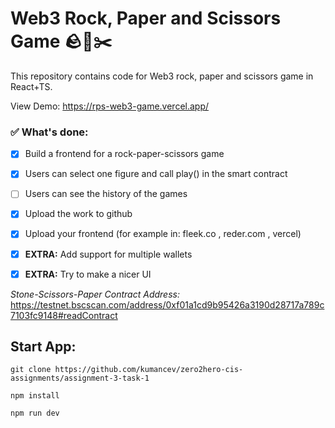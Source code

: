 # Web3 Rock, Paper and Scissors Game 🪨🧻✂️

This repository contains code for Web3 rock, paper and scissors game in React+TS.

View Demo: https://rps-web3-game.vercel.app/


### ✅ What's done:
- [x] Build a frontend for a rock-paper-scissors game 
- [x] Users can select one figure and call play() in the smart contract
- [ ] Users can see the history of the games
- [x] Upload the work to github
- [x] Upload your frontend (for example in: fleek.co , reder.com , vercel)
 
- [x] __EXTRA:__ Add support for multiple wallets
- [x] __EXTRA:__ Try to make a nicer UI

_Stone-Scissors-Paper Contract Address:_ https://testnet.bscscan.com/address/0xf01a1cd9b95426a3190d28717a789c7103fc9148#readContract

## Start App: 
```shell 
git clone https://github.com/kumancev/zero2hero-cis-assignments/assignment-3-task-1

npm install

npm run dev
```
